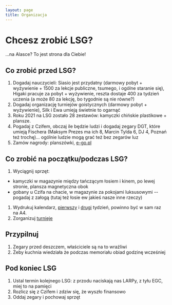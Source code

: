 ```yaml
---
layout: page
title: Organizacja
---
```


# Chcesz zrobić LSG?

...na Alasce? To jest strona dla Ciebie!

## Co zrobić przed LSG?
1. Dogadaj nauczycieli: Siasio jest przydatny (darmowy pobyt + wyżywienie + 1500 za lekcje publiczne, tsumego, i ogólne staranie się), Higaki pracuje za pobyt + wyżywienie, reszta dostaje 400 za tydzień uczenia (a może 80 za lekcję, bo tygodnie są nie równe?)
1. Dogadaj organizację turniejów goistycznych (darmowy pobyt + wyżywienie), Silk i Ewa umieją świetnie to ogarnąć
1. Roku 2021 na LSG zostało 28 zestawów: kamyczki chińskie plastikowe + plansze.
1. Pogadaj z Czifem, obczaj ile będzie ludzi i dogadaj zegary DGT, które umieją Fischera (Maksym Prezes ma ich 8, Marcin Tylda 6, DJ 4, Poznań też trochę)... ogólnie ludzie mogą grać też bez zegarów luz
1. Zamów nagrody: planszówki, [e-go.pl](https://e-go.pl/)

## Co zrobić na początku/podczas LSG?
1. Wyciągnij sprzęt:
  - kamyczki w magazynie między tańczącym łosiem i kinem, po lewej stronie, plansza magnetyczna obok
  - gobany u Czifa na chacie, w magazynie za pokojami luksusowymi -- pogadaj z załogą (tutaj też łosie ew jakieś nasze inne rzeczy)
1. Wydrukuj kalendarz, [pierwszy](/kalendarz-1) i [drugi](/kalendarz-2) tydzień, powinno być w sam raz na A4.
1. Zorganizuj [turnieje](/organizacja/turnieje)

## Przypilnuj
1. Zegary przed deszczem, właściciele są na to wraźliwi
1. Żeby kuchnia wiedziała że podczas memoriału obiad godzinę wcześniej

## Pod koniec LSG
1. Ustal termin kolejnego LSG: z przodu naciskają nas LARPy, z tyłu EGC, miej to na pamięci
1. Rozlicz się z Czifem i zdziw się, że wyszło finansowo
1. Oddaj zegary i pochowaj sprzęt
